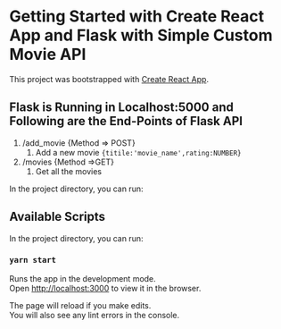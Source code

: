 # Getting Started with Create React App and Flask with Simple Custom Movie API

This project was bootstrapped with [Create React App](https://github.com/facebook/create-react-app).

## Flask is Running in Localhost:5000 and Following are the End-Points of Flask API

1. /add_movie {Method => POST}
    1. Add a new movie 
   ```{titile:'movie_name',rating:NUMBER}```
2. /movies  {Method =>GET}
    1. Get all the movies

In the project directory, you can run:


## Available Scripts

In the project directory, you can run:

### `yarn start`

Runs the app in the development mode.\
Open [http://localhost:3000](http://localhost:3000) to view it in the browser.

The page will reload if you make edits.\
You will also see any lint errors in the console.
